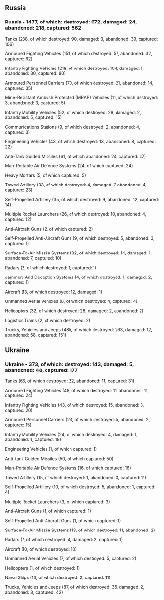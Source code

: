 
 
 ## Russia
 
 ### Russia - 1477, of which: destroyed: 672, damaged: 24, abandoned: 218, captured: 562

 

 

 Tanks (238, of which destroyed: 90, damaged: 3, abandoned: 39, captured: 106)

 Armoured Fighting Vehicles (151, of which destroyed: 57, abandoned: 32, captured: 62)

 Infantry Fighting Vehicles (218, of which destroyed: 104, damaged: 1, abandoned: 30, captured: 80)

 Armoured Personnel Carriers (70, of which destroyed: 21, abandoned: 14, captured: 35)

 Mine-Resistant Ambush Protected (MRAP) Vehicles (11, of which destroyed: 3, abandoned: 3, captured: 5)

 Infantry Mobility Vehicles (52, of which destroyed: 28, damaged: 2, abandoned: 5, captured: 15)

 Communications Stations (9, of which destroyed: 2, abandoned: 4, captured: 3)

 Engineering Vehicles (43, of which destroyed: 13, abandoned: 8, captured: 22)

 Anti-Tank Guided Missiles (61, of which abandoned: 24, captured: 37)

 Man-Portable Air Defence Systems (24, of which captured: 24)

 Heavy Mortars (5, of which captured: 5)

 Towed Artillery (33, of which destroyed: 4, damaged: 2 abandoned: 4, captured: 23)

 Self-Propelled Artillery (35, of which destroyed: 9, abandoned: 12, captured: 14)

 Multiple Rocket Launchers (26, of which destroyed: 10, abandoned: 4, captured: 12)

 Anti-Aircraft Guns (2, of which captured: 2)

 Self-Propelled Anti-Aircraft Guns (9, of which destroyed: 5, abandoned: 3, captured: 1)

 Surface-To-Air Missile Systems (32, of which destroyed: 14, damaged: 1, abandoned: 7, captured: 10)

 Radars (2, of which destroyed: 1, captured: 1)

 Jammers And Deception Systems (4, of which destroyed: 1, damaged: 2, captured: 1)

 Aircraft (13, of which destroyed: 12, damaged: 1)

 Unmanned Aerial Vehicles (8, of which destroyed: 4, captured: 4)

 Helicopters (32, of which destroyed: 28, damaged: 2, abandoned: 2)

 Logistics Trains (2, of which destroyed: 2)

 Trucks, Vehicles and Jeeps (485, of which destroyed: 263, damaged: 12, abandoned: 58, captured: 151)

 
 
 ## Ukraine
 
 ### Ukraine - 373, of which: destroyed: 143, damaged: 5, abandoned: 48, captured: 177

 

 

 Tanks (66, of which destroyed: 22, abandoned: 11, captured: 31)

 Armoured Fighting Vehicles (48, of which destroyed: 11, abandoned: 11, captured: 24)

 Infantry Fighting Vehicles (43, of which destroyed: 15, abandoned: 8, captured: 20)

 Armoured Personnel Carriers (23, of which destroyed: 5, abandoned: 2, captured: 15)

 Infantry Mobility Vehicles (24, of which destroyed: 4, damaged: 1, abandoned: 1, captured: 18)

 Engineering Vehicles (1, of which captured: 1)

 Anti-tank Guided Missiles (50, of which captured: 50)

 Man-Portable Air Defence Systems (16, of which captured: 16)

 Towed Artillery (15, of which destroyed: 1, abandoned: 3, captured: 11)

 Self-Propelled Artillery (10, of which destroyed: 5, abandoned: 1, captured: 4)

 Multiple Rocket Launchers (3, of which captured: 3)

 Anti-Aircraft Guns (1, of which captured: 1)

 Self-Propelled Anti-Aircraft Guns (1, of which captured: 1)

 Surface-To-Air Missile Systems (13, of which destroyed: 11, abandoned: 2)

 

 

 Radars (7, of which destroyed: 4, damaged: 2, captured: 1)

 Aircraft (10, of which destroyed: 10)

 Unmanned Aerial Vehicles (7, of which destroyed: 5, captured: 2)

 Helicopters (1, of which destroyed: 1)

 Naval Ships (13, of which destroyed: 2, captured: 11)

 Trucks, Vehicles and Jeeps (87, of which destroyed: 35, damaged: 2, abandoned: 8, captured: 42)

